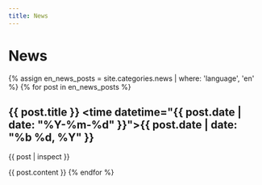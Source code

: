 ```yaml
---
title: News
---
```

# News

{% assign en_news_posts = site.categories.news | where: 'language', 'en' %}
{% for post in en_news_posts %}
## {{ post.title }} <time datetime="{{ post.date | date: "%Y-%m-%d" }}">{{ post.date | date: "%b %d, %Y" }}</time>

{{ post | inspect }}

{{ post.content }}
{% endfor %}
